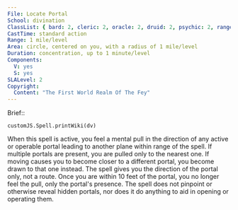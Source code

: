 ```yaml
---
File: Locate Portal
School: divination
ClassList: { bard: 2, cleric: 2, oracle: 2, druid: 2, psychic: 2, ranger: 1, shaman: 2, sorcerer: 2, wizard: 2, summoner: 2, unchained summoner: 2, witch: 2 }
CastTime: standard action
Range: 1 mile/level
Area: circle, centered on you, with a radius of 1 mile/level
Duration: concentration, up to 1 minute/level
Components:
  V: yes
  S: yes
SLALevel: 2
Copyright:
  Content: "The First World Realm Of The Fey"
---
```

Brief:: 

```dataviewjs
customJS.Spell.printWiki(dv)
```

When this spell is active, you feel a mental pull in the direction of any active or operable portal leading to another plane within range of the spell. If multiple portals are present, you are pulled only to the nearest one. If moving causes you to become closer to a different portal, you become drawn to that one instead. The spell gives you the direction of the portal only, not a route. Once you are within 10 feet of the portal, you no longer feel the pull, only the portal's presence. The spell does not pinpoint or otherwise reveal hidden portals, nor does it do anything to aid in opening or operating them.
